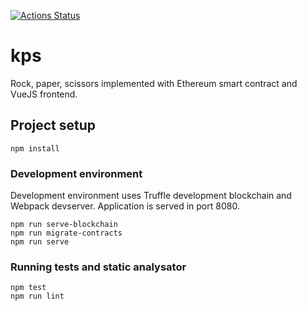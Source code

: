 [![Actions Status](https://github.com/sjappig/kps/workflows/Default%20pipeline/badge.svg)](https://github.com/sjappig/kps/actions)

# kps

Rock, paper, scissors implemented with Ethereum smart contract and VueJS frontend.

## Project setup
```
npm install
```

### Development environment

Development environment uses Truffle development blockchain and Webpack devserver. Application is served in port 8080.

```
npm run serve-blockchain
npm run migrate-contracts
npm run serve
```

### Running tests and static analysator
```
npm test
npm run lint
```
